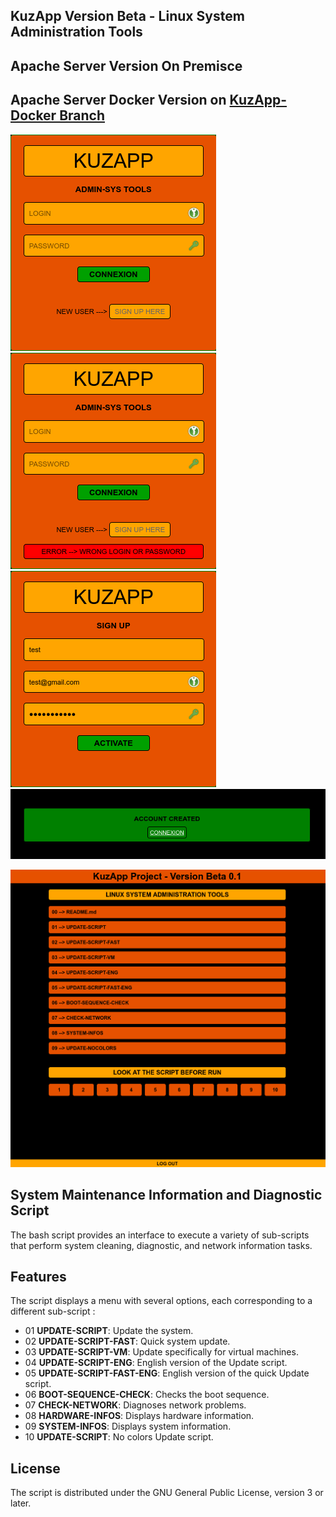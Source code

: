 
## KuzApp Version Beta - Linux System Administration Tools

## Apache Server Version On Premisce

## Apache Server Docker Version on [KuzApp-Docker Branch](https://github.com/Kusanagi8200/KuzApp/tree/KuzApp-Docker)

![Kuzapp-Web1](kuzapp-images/login1.png)
![Kuzapp-Web1](kuzapp-images/login2.png)
![Kuzapp-Web1](kuzapp-images/login3.png)
![Kuzapp-Web1](kuzapp-images/login4.png)

![Kuzapp-Web](kuzapp-images/app-kuzapp.png)

## System Maintenance Information and Diagnostic Script
The bash script provides an interface to execute a variety of sub-scripts that perform system cleaning, diagnostic, and network information tasks.


## Features
The script displays a menu with several options, each corresponding to a different sub-script :

  + 01 **UPDATE-SCRIPT**: Update the system.
  + 02 **UPDATE-SCRIPT-FAST**: Quick system update.
  + 03 **UPDATE-SCRIPT-VM**: Update specifically for virtual machines.
  + 04 **UPDATE-SCRIPT-ENG**: English version of the Update script.
  + 05 **UPDATE-SCRIPT-FAST-ENG**: English version of the quick Update script.
  + 06 **BOOT-SEQUENCE-CHECK**: Checks the boot sequence.
  + 07 **CHECK-NETWORK**: Diagnoses network problems.
  + 08 **HARDWARE-INFOS**: Displays hardware information.
  + 09 **SYSTEM-INFOS**: Displays system information.
  + 10 **UPDATE-SCRIPT**: No colors Update script.

## License
The script is distributed under the GNU General Public License, version 3 or later.

